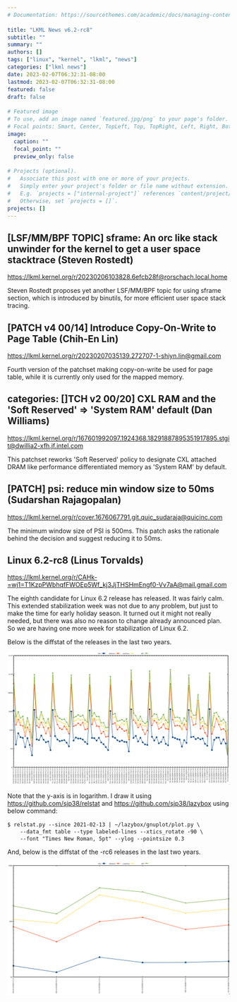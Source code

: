 ```yaml
---
# Documentation: https://sourcethemes.com/academic/docs/managing-content/

title: "LKML News v6.2-rc8"
subtitle: ""
summary: ""
authors: []
tags: ["linux", "kernel", "lkml", "news"]
categories: ["lkml news"]
date: 2023-02-07T06:32:31-08:00
lastmod: 2023-02-07T06:32:31-08:00
featured: false
draft: false

# Featured image
# To use, add an image named `featured.jpg/png` to your page's folder.
# Focal points: Smart, Center, TopLeft, Top, TopRight, Left, Right, BottomLeft, Bottom, BottomRight.
image:
  caption: ""
  focal_point: ""
  preview_only: false

# Projects (optional).
#   Associate this post with one or more of your projects.
#   Simply enter your project's folder or file name without extension.
#   E.g. `projects = ["internal-project"]` references `content/project/deep-learning/index.md`.
#   Otherwise, set `projects = []`.
projects: []
---
```


[LSF/MM/BPF TOPIC] sframe: An orc like stack unwinder for the kernel to get a user space stacktrace (Steven Rostedt)
--------------------------------------------------------------------------------------------------------------------

https://lkml.kernel.org/r/20230206103828.6efcb28f@rorschach.local.home

Steven Rostedt proposes yet another LSF/MM/BPF topic for using sframe section,
which is introduced by binutils, for more efficient user space stack tracing.


[PATCH v4 00/14] Introduce Copy-On-Write to Page Table (Chih-En Lin)
--------------------------------------------------------------------

https://lkml.kernel.org/r/20230207035139.272707-1-shiyn.lin@gmail.com

Fourth version of the patchset making copy-on-write be used for page table,
while it is currently only used for the mapped memory.


categories: []TCH v2 00/20] CXL RAM and the 'Soft Reserved' => 'System RAM' default (Dan Williams)
--------------------------------------------------------------------------------------------------

https://lkml.kernel.org/r/167601992097.1924368.18291887895351917895.stgit@dwillia2-xfh.jf.intel.com

This patchset reworks 'Soft Reserved' policy to designate CXL attached DRAM
like performance differentiated memory as 'System RAM' by default.


[PATCH] psi: reduce min window size to 50ms (Sudarshan Rajagopalan)
-------------------------------------------------------------------

https://lkml.kernel.org/r/cover.1676067791.git.quic_sudaraja@quicinc.com

The minimum window size of PSI is 500ms.  This patch asks the rationale behind
the decision and suggest reducing it to 50ms.


Linux 6.2-rc8 (Linus Torvalds)
------------------------------

https://lkml.kernel.org/r/CAHk-=wj1=T1KzpPWbhqfFWOEp5Wf_kj3JjTHSHmEngf0-Vv7aA@mail.gmail.com

The eighth candidate for Linux 6.2 release has released.  It was fairly calm.
This extended stabilization week was not due to any problem, but just to make
the time for early holiday season.  It turned out it might not really needed,
but there was also no reason to change already announced plan.  So we are
having one more week for stabilization of Linux 6.2.

Below is the diffstat of the releases in the last two years.

![Kernel release stat](/img/kernel_release_stat/v5.12-rc1..v6.2-rc8.png)

Note that the y-axis is in logarithm.  I draw it using
https://github.com/sjp38/relstat and https://github.com/sjp38/lazybox using
below command:

    $ relstat.py --since 2021-02-13 | ~/lazybox/gnuplot/plot.py \
	    --data_fmt table --type labeled-lines --xtics_rotate -90 \
	    --font "Times New Roman, 5pt" --ylog --pointsize 0.3


And, below is the diffstat of the -rc6 releases in the last two years.

![rc8 release stat](/img/kernel_release_stat/v6.2-rc8-only.png)
